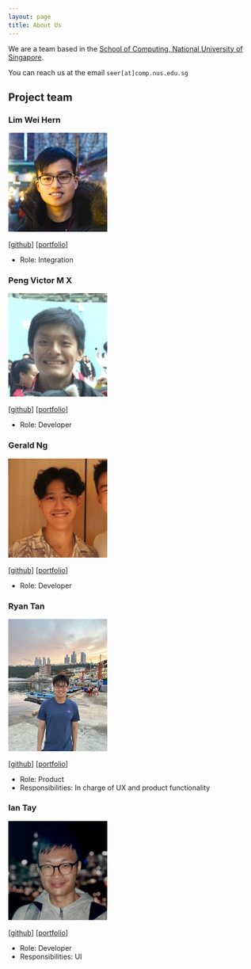 ```yaml
---
layout: page
title: About Us
---
```


We are a team based in the [School of Computing, National University of Singapore](http://www.comp.nus.edu.sg).

You can reach us at the email `seer[at]comp.nus.edu.sg`

## Project team

### Lim Wei Hern

<img src="images/nrehiew.png" width="200px">

[[github](https://github.com/nrehiew)]
[[portfolio](team/nrehiew.md)]

* Role: Integration

### Peng Victor M X

<img src="images/victorpengmx.png" width="200px">

[[github](http://github.com/victorpengmx)]
[[portfolio](team/nrehiew.md)]

* Role: Developer

### Gerald Ng

<img src="images/geraldngjx.png" width="200px">

[[github](https://github.com/geraldngjx)]
[[portfolio](team/geraldngjx.md)]

* Role: Developer

### Ryan Tan

<img src="images/ryantzr1.png" width="200px">

[[github](https://github.com/ryantzr1)]
[[portfolio](team/ryantzr1.md)]

* Role: Product 
* Responsibilities: In charge of UX and product functionality

### Ian Tay

<img src="images/tayian.png" width="200px">

[[github](http://github.com/johndoe)]
[[portfolio](team/nrehiew.md)]

* Role: Developer
* Responsibilities: UI
